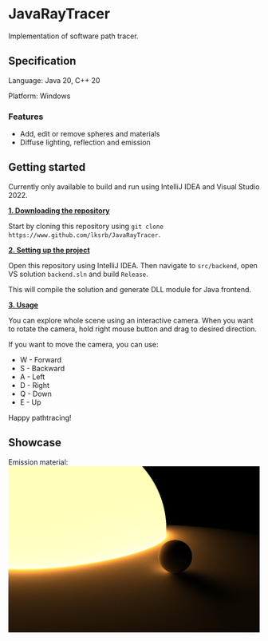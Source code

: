 # JavaRayTracer
Implementation of software path tracer.

## Specification
Language: Java 20, C++ 20

Platform: Windows

### Features
- Add, edit or remove spheres and materials
- Diffuse lighting, reflection and emission 

## Getting started
Currently only available to build and run using IntelliJ IDEA and Visual Studio 2022.

<ins>**1. Downloading the repository**</ins>

Start by cloning this repository using `git clone https://www.github.com/lksrb/JavaRayTracer`.

<ins>**2. Setting up the project**</ins>

Open this repository using IntelliJ IDEA. Then navigate to `src/backend`, open VS solution `backend.sln` and build `Release`.

This will compile the solution and generate DLL module for Java frontend.

<ins>**3. Usage**</ins>

You can explore whole scene using an interactive camera. When you want to rotate the camera, hold right mouse button and drag to desired direction. 

If you want to move the camera, you can use:
- W - Forward
- S - Backward
- A - Left
- D - Right
- Q - Down
- E - Up


Happy pathtracing!

## Showcase
Emission material:
![Emission material](https://raw.githubusercontent.com/lksrb/RayTracing/master/res/raytraced.png)
